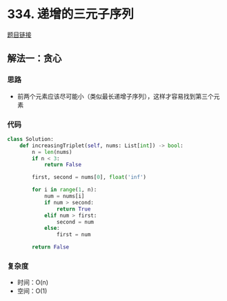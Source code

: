 # 334. 递增的三元子序列

[题目链接](https://leetcode.cn/problems/increasing-triplet-subsequence/description/)

## 解法一：贪心

### 思路

- 前两个元素应该尽可能小（类似最长递增子序列），这样才容易找到第三个元素

### 代码

```py
class Solution:
    def increasingTriplet(self, nums: List[int]) -> bool:
        n = len(nums)
        if n < 3:
            return False

        first, second = nums[0], float('inf')

        for i in range(1, n):
            num = nums[i]
            if num > second:
                return True
            elif num > first:
                second = num
            else:
                first = num

        return False
```

### 复杂度

- 时间：O(n)
- 空间：O(1)
